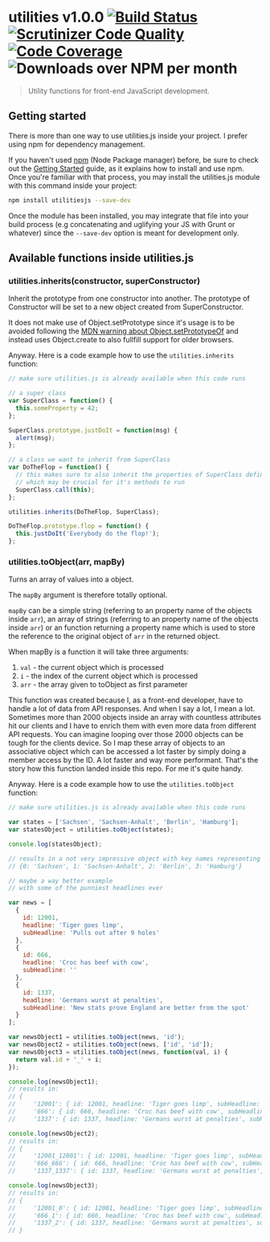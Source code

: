 # utilities v1.0.0 [![Build Status](https://scrutinizer-ci.com/g/theZieger/utilitiesjs/badges/build.png?b=master)](https://scrutinizer-ci.com/g/theZieger/utilitiesjs/build-status/master) [![Scrutinizer Code Quality](https://scrutinizer-ci.com/g/theZieger/utilitiesjs/badges/quality-score.png?b=master)](https://scrutinizer-ci.com/g/theZieger/utilitiesjs/?branch=master) [![Code Coverage](https://scrutinizer-ci.com/g/theZieger/utilitiesjs/badges/coverage.png?b=master)](https://scrutinizer-ci.com/g/theZieger/utilitiesjs/?branch=master) ![Downloads over NPM per month](https://img.shields.io/npm/dm/utilitiesjs.svg?maxAge=7200&colorB=cb3837)

> Utility functions for front-end JavaScript development.

## Getting started

There is more than one way to use utilities.js inside your project. I prefer using npm for dependency management.

If you haven't used [npm](http://npmjs.com/) (Node Package manager) before, be sure to check out the [Getting Started](https://docs.npmjs.com/getting-started/what-is-npm) guide, as it explains how to install and use npm. Once you're familiar with that process, you may install the utilities.js module with this command inside your project:

```bash
npm install utilitiesjs --save-dev
```

Once the module has been installed, you may integrate that file into your build process (e.g concatenating and uglifying your JS with Grunt or whatever) since the `--save-dev` option is meant for development only.

## Available functions inside utilities.js

### utilities.inherits(constructor, superConstructor)

Inherit the prototype from one constructor into another. The prototype of Constructor will be set to a new object created from SuperConstructor.

It does not make use of Object.setPrototype since it's usage is to be avoided following the [MDN warning about Object.setPrototypeOf](https://developer.mozilla.org/de/docs/Web/JavaScript/Reference/Global_Objects/Object/setPrototypeOf) and instead uses Object.create to also fullfill support for older browsers.

Anyway. Here is a code example how to use the `utilities.inherits` function:

```javascript
// make sure utilities.js is already available when this code runs

// a super class
var SuperClass = function() {
  this.someProperty = 42;
};

SuperClass.prototype.justDoIt = function(msg) {
  alert(msg);
};

// a class we want to inherit from SuperClass
var DoTheFlop = function() {
  // this makes sure to also inherit the properties of SuperClass defined inside it's constructor function
  // which may be crucial for it's methods to run
  SuperClass.call(this);
};

utilities.inherits(DoTheFlop, SuperClass);

DoTheFlop.prototype.flop = function() {
  this.justDoIt('Everybody do the flop!');
};
```

### utilities.toObject(arr, mapBy)

Turns an array of values into a object.

The `mapBy` argument is therefore totally optional.

`mapBy` can be a simple string (referring to an property name of the objects inside `arr`), an array of strings (referring to an property name of the objects inside `arr`) or an function returning a property name which is used to store the reference to the original object of `arr` in the returned object.

When mapBy is a function it will take three arguments:

1. `val` - the current object which is processed
1. `i` - the index of the current object which is processed
1. `arr` - the array given to toObject as first parameter

This function was created because I, as a front-end developer, have to handle a lot of data from API responses. And when I say a lot, I mean a lot.
Sometimes more than 2000 objects inside an array with countless attributes hit our clients and I have to enrich them with even more data from different API requests.
You can imagine looping over those 2000 objects can be tough for the clients device. So I map these array of objects to an associative object which can be accessed a lot faster by simply doing a member access by the ID.
A lot faster and way more performant. That's the story how this function landed inside this repo. For me it's quite handy.

Anyway. Here is a code example how to use the `utilities.toObject` function:

```javascript
// make sure utilities.js is already available when this code runs

var states = ['Sachsen', 'Sachsen-Anhalt', 'Berlin', 'Hamburg'];
var statesObject = utilities.toObject(states);

console.log(statesObject);

// results in a not very impressive object with key names representing the array indexes:
// {0: 'Sachsen', 1: 'Sachsen-Anhalt', 2: 'Berlin', 3: 'Hamburg'}

// maybe a way better example
// with some of the punniest headlines ever

var news = [
  {
    id: 12001,
    headline: 'Tiger goes limp',
    subHeadline: 'Pulls out after 9 holes'
  },
  {
    id: 666,
    headline: 'Croc has beef with cow',
    subHeadline: ''
  },
  {
    id: 1337,
    headline: 'Germans wurst at penalties',
    subHeadline: 'New stats prove England are better from the spot'
  }
];

var newsObject1 = utilities.toObject(news, 'id');
var newsObject2 = utilities.toObject(news, ['id', 'id']);
var newsObject3 = utilities.toObject(news, function(val, i) {
  return val.id + '_' + i;
});

console.log(newsObject1);
// results in:
// {
//     '12001': { id: 12001, headline: 'Tiger goes limp', subHeadline: 'Pulls out after 9 holes' },
//     '666': { id: 666, headline: 'Croc has beef with cow', subHeadline: '' },
//     '1337': { id: 1337, headline: 'Germans wurst at penalties', subHeadline: 'New stats prove England are better from the spot' }

console.log(newsObject2);
// results in:
// {
//     '12001_12001': { id: 12001, headline: 'Tiger goes limp', subHeadline: 'Pulls out after 9 holes' },
//     '666_666': { id: 666, headline: 'Croc has beef with cow', subHeadline: '' },
//     '1337_1337': { id: 1337, headline: 'Germans wurst at penalties', subHeadline: 'New stats prove England are better from the spot' }

console.log(newsObject3);
// results in:
// {
//     '12001_0': { id: 12001, headline: 'Tiger goes limp', subHeadline: 'Pulls out after 9 holes' },
//     '666_1': { id: 666, headline: 'Croc has beef with cow', subHeadline: '' },
//     '1337_2': { id: 1337, headline: 'Germans wurst at penalties', subHeadline: 'New stats prove England are better from the spot' }
// }
```
